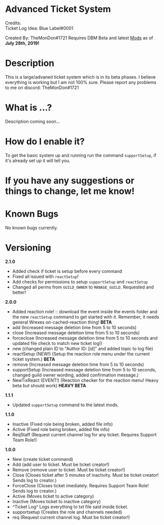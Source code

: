 # Advanced Ticket System
Credits:  
Ticket Log Idea: Blue Label#0001

Created By: TheMonDon#1721
Requires DBM Beta and latest [Mods](https://github.com/Discord-Bot-Maker-Mods/DBM-Mods/tree/master) as of **July 28th, 2019!**

# Description
This is a large/advaned ticket system which is in its beta phases. I believe everything is working but I am not 100% sure. Please report any problems to me on discord: TheMonDon#1721

# What is ...?
Description coming soon...

# How do I enable it?
To get the basic system up and running run the command `supportSetup`, if it's already set up it will tell you.

# If you have any suggestions or things to change, let me know!

# Known Bugs
No known bugs currently.

# Versioning

**2.1.0**
- Added check if ticket is setup before every command
- Fixed all issued with `reactSetup`!
- Add checks for permissions to setup `supportSetup` and `reactSetup`
- Changed all perms from `GUILD_OWNER` to `MANAGE_GUILD`. Requested and better!

**2.0.0**
- Added reaction role! :: download the event inside the events folder and the new `reactSetup` command to get started with it. Remember, it needs general Wrexes on-cached-reaction thing! **BETA**
- add (Increased message deletion time from 5 to 10 seconds)
- close (Increased message deletion time from 5 to 10 seconds)
- forceclose (Increased message deletion time from 5 to 10 seconds and updated file check to match new ticket log!)
- new (changed plain ID to "Author ID: [id]" and added topic to log file)
- reactSetup (NEW!) (Setup the reaction role menu under the current ticket system.) **BETA**
- remove (Increased message deletion time from 5 to 10 seconds)
- supportSetup (Increased message deletion time from 5 to 10 seconds, changed guild owner wording, added confirmation message.)
- NewTixReact (EVENT!) (Reaction checker for the reaction menu! Heavy beta but should work) **HEAVY BETA**

**1.1.1**
- Updated `supportSetup` command to the latest mods.

**1.1.0**
- Inactive (Fixed role being broken, added file info)
- Active (Fixed role being broken, added file info)
- ReqStaff (Request current channel log for any ticket. Requires Support Team Role!)

**1.0.0**
- New (create ticket command)
- Add (add user to ticket. Must be ticket creator!)
- Remove (remove user to ticket. Must be ticket creator!)
- Close (Closes ticket after 5 minutes of inactivity. Must be ticket creator! Sends log to creator.)
- ForceClose (Closes ticket imediately. Requires Support Team Role! Sends log to creator.)
- Active (Moves ticket to active category)
- Inactive (Moves ticket to inactive category)
- ^Ticket Log^ Logs everything to txt file said inside ticket.
- supportsetup (Creates the role and channels needed)
- req (Request current channel log. Must be ticket creator!)
